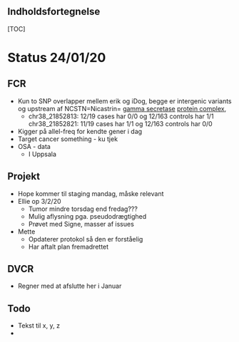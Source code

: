 ## Indholdsfortegnelse

[TOC]

# Status 24/01/20

## FCR

* Kun to SNP overlapper mellem erik og iDog, begge er intergenic variants og upstream af NCSTN=Nicastrin= [gamma secretase](https://en.wikipedia.org/wiki/Gamma_secretase) [protein complex](https://en.wikipedia.org/wiki/Protein_complex), 
  * chr38_21852813: 12/19 cases har 0/0 og 12/163 controls har 1/1
    chr38_21852821: 11/19 cases har 1/1 og 12/163 controls har 0/0
* Kigger på allel-freq for kendte gener i dag
* Target cancer something - ku tjek
* OSA - data
  * I Uppsala

## Projekt

* Hope kommer til staging mandag, måske relevant
* Ellie op 3/2/20 
  * Tumor mindre torsdag end fredag???
  * Mulig aflysning pga. pseudodrægtighed
  * Prøvet med Signe, masser af issues
* Mette 
  * Opdaterer protokol så den er forståelig
  * Har aftalt plan fremadrettet

## DVCR

* Regner med at afslutte her i Januar

## Todo

* Tekst til x, y, z
* 